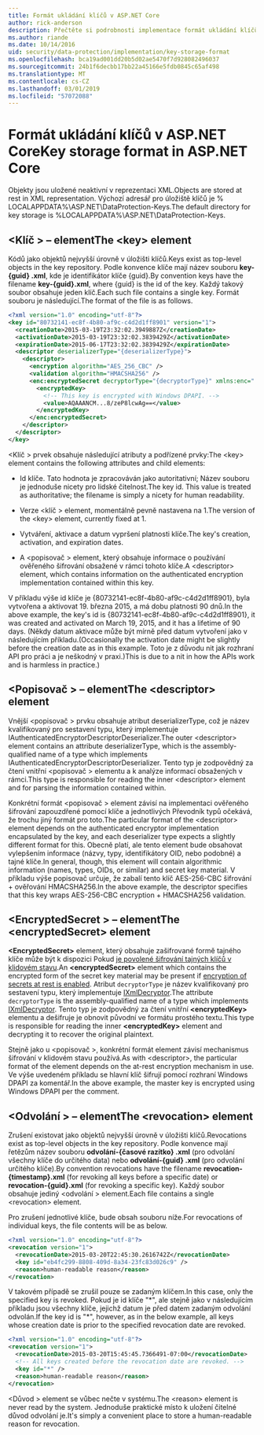 ```yaml
---
title: Formát ukládání klíčů v ASP.NET Core
author: rick-anderson
description: Přečtěte si podrobnosti implementace formát ukládání klíčů ochranu dat ASP.NET Core.
ms.author: riande
ms.date: 10/14/2016
uid: security/data-protection/implementation/key-storage-format
ms.openlocfilehash: bca19ad001dd20b5d02ae5470f7d928082496037
ms.sourcegitcommit: 24b1f6decbb17bb22a45166e5fdb0845c65af498
ms.translationtype: MT
ms.contentlocale: cs-CZ
ms.lasthandoff: 03/01/2019
ms.locfileid: "57072088"
---
```

# <a name="key-storage-format-in-aspnet-core"></a><span data-ttu-id="f4476-103">Formát ukládání klíčů v ASP.NET Core</span><span class="sxs-lookup"><span data-stu-id="f4476-103">Key storage format in ASP.NET Core</span></span>

<a name="data-protection-implementation-key-storage-format"></a>

<span data-ttu-id="f4476-104">Objekty jsou uložené neaktivní v reprezentaci XML.</span><span class="sxs-lookup"><span data-stu-id="f4476-104">Objects are stored at rest in XML representation.</span></span> <span data-ttu-id="f4476-105">Výchozí adresář pro úložiště klíčů je % LOCALAPPDATA%\ASP.NET\DataProtection-Keys\.</span><span class="sxs-lookup"><span data-stu-id="f4476-105">The default directory for key storage is %LOCALAPPDATA%\ASP.NET\DataProtection-Keys\.</span></span>

## <a name="the-key-element"></a><span data-ttu-id="f4476-106">\<Klíč > – element</span><span class="sxs-lookup"><span data-stu-id="f4476-106">The \<key> element</span></span>

<span data-ttu-id="f4476-107">Kódů jako objektů nejvyšší úrovně v úložišti klíčů.</span><span class="sxs-lookup"><span data-stu-id="f4476-107">Keys exist as top-level objects in the key repository.</span></span> <span data-ttu-id="f4476-108">Podle konvence klíče mají název souboru **key-{guid} .xml**, kde je identifikátor klíče {guid}.</span><span class="sxs-lookup"><span data-stu-id="f4476-108">By convention keys have the filename **key-{guid}.xml**, where {guid} is the id of the key.</span></span> <span data-ttu-id="f4476-109">Každý takový soubor obsahuje jeden klíč.</span><span class="sxs-lookup"><span data-stu-id="f4476-109">Each such file contains a single key.</span></span> <span data-ttu-id="f4476-110">Formát souboru je následující.</span><span class="sxs-lookup"><span data-stu-id="f4476-110">The format of the file is as follows.</span></span>

```xml
<?xml version="1.0" encoding="utf-8"?>
<key id="80732141-ec8f-4b80-af9c-c4d2d1ff8901" version="1">
  <creationDate>2015-03-19T23:32:02.3949887Z</creationDate>
  <activationDate>2015-03-19T23:32:02.3839429Z</activationDate>
  <expirationDate>2015-06-17T23:32:02.3839429Z</expirationDate>
  <descriptor deserializerType="{deserializerType}">
    <descriptor>
      <encryption algorithm="AES_256_CBC" />
      <validation algorithm="HMACSHA256" />
      <enc:encryptedSecret decryptorType="{decryptorType}" xmlns:enc="...">
        <encryptedKey>
          <!-- This key is encrypted with Windows DPAPI. -->
          <value>AQAAANCM...8/zeP8lcwAg==</value>
        </encryptedKey>
      </enc:encryptedSecret>
    </descriptor>
  </descriptor>
</key>
```

<span data-ttu-id="f4476-111">\<Klíč > prvek obsahuje následující atributy a podřízené prvky:</span><span class="sxs-lookup"><span data-stu-id="f4476-111">The \<key> element contains the following attributes and child elements:</span></span>

* <span data-ttu-id="f4476-112">Id klíče. Tato hodnota je zpracováván jako autoritativní; Název souboru je jednoduše nicety pro lidské čitelnost.</span><span class="sxs-lookup"><span data-stu-id="f4476-112">The key id. This value is treated as authoritative; the filename is simply a nicety for human readability.</span></span>

* <span data-ttu-id="f4476-113">Verze \<klíč > element, momentálně pevně nastavena na 1.</span><span class="sxs-lookup"><span data-stu-id="f4476-113">The version of the \<key> element, currently fixed at 1.</span></span>

* <span data-ttu-id="f4476-114">Vytváření, aktivace a datum vypršení platnosti klíče.</span><span class="sxs-lookup"><span data-stu-id="f4476-114">The key's creation, activation, and expiration dates.</span></span>

* <span data-ttu-id="f4476-115">A \<popisovač > element, který obsahuje informace o používání ověřeného šifrování obsažené v rámci tohoto klíče.</span><span class="sxs-lookup"><span data-stu-id="f4476-115">A \<descriptor> element, which contains information on the authenticated encryption implementation contained within this key.</span></span>

<span data-ttu-id="f4476-116">V příkladu výše id klíče je {80732141-ec8f-4b80-af9c-c4d2d1ff8901}, byla vytvořena a aktivovat 19. března 2015, a má dobu platnosti 90 dnů.</span><span class="sxs-lookup"><span data-stu-id="f4476-116">In the above example, the key's id is {80732141-ec8f-4b80-af9c-c4d2d1ff8901}, it was created and activated on March 19, 2015, and it has a lifetime of 90 days.</span></span> <span data-ttu-id="f4476-117">(Někdy datum aktivace může být mírně před datum vytvoření jako v následujícím příkladu.</span><span class="sxs-lookup"><span data-stu-id="f4476-117">(Occasionally the activation date might be slightly before the creation date as in this example.</span></span> <span data-ttu-id="f4476-118">Toto je z důvodu nit jak rozhraní API pro práci a je neškodný v praxi.)</span><span class="sxs-lookup"><span data-stu-id="f4476-118">This is due to a nit in how the APIs work and is harmless in practice.)</span></span>

## <a name="the-descriptor-element"></a><span data-ttu-id="f4476-119">\<Popisovač > – element</span><span class="sxs-lookup"><span data-stu-id="f4476-119">The \<descriptor> element</span></span>

<span data-ttu-id="f4476-120">Vnější \<popisovač > prvku obsahuje atribut deserializerType, což je název kvalifikovaný pro sestavení typu, který implementuje IAuthenticatedEncryptorDescriptorDeserializer.</span><span class="sxs-lookup"><span data-stu-id="f4476-120">The outer \<descriptor> element contains an attribute deserializerType, which is the assembly-qualified name of a type which implements IAuthenticatedEncryptorDescriptorDeserializer.</span></span> <span data-ttu-id="f4476-121">Tento typ je zodpovědný za čtení vnitřní \<popisovač > elementu a k analýze informací obsažených v rámci.</span><span class="sxs-lookup"><span data-stu-id="f4476-121">This type is responsible for reading the inner \<descriptor> element and for parsing the information contained within.</span></span>

<span data-ttu-id="f4476-122">Konkrétní formát \<popisovač > element závisí na implementaci ověřeného šifrování zapouzdřené pomocí klíče a jednotlivých Převodník typů očekává, že trochu jiný formát pro toto.</span><span class="sxs-lookup"><span data-stu-id="f4476-122">The particular format of the \<descriptor> element depends on the authenticated encryptor implementation encapsulated by the key, and each deserializer type expects a slightly different format for this.</span></span> <span data-ttu-id="f4476-123">Obecně platí, ale tento element bude obsahovat vylepšením informace (názvy, typy, identifikátory OID, nebo podobné) a tajné klíče.</span><span class="sxs-lookup"><span data-stu-id="f4476-123">In general, though, this element will contain algorithmic information (names, types, OIDs, or similar) and secret key material.</span></span> <span data-ttu-id="f4476-124">V příkladu výše popisovač určuje, že zabalí tento klíč AES-256-CBC šifrování + ověřování HMACSHA256.</span><span class="sxs-lookup"><span data-stu-id="f4476-124">In the above example, the descriptor specifies that this key wraps AES-256-CBC encryption + HMACSHA256 validation.</span></span>

## <a name="the-encryptedsecret-element"></a><span data-ttu-id="f4476-125">\<EncryptedSecret > – element</span><span class="sxs-lookup"><span data-stu-id="f4476-125">The \<encryptedSecret> element</span></span>

<span data-ttu-id="f4476-126">**&lt;EncryptedSecret&gt;** element, který obsahuje zašifrované formě tajného klíče může být k dispozici Pokud [je povolené šifrování tajných klíčů v klidovém stavu](xref:security/data-protection/implementation/key-encryption-at-rest).</span><span class="sxs-lookup"><span data-stu-id="f4476-126">An **&lt;encryptedSecret&gt;** element which contains the encrypted form of the secret key material may be present if [encryption of secrets at rest is enabled](xref:security/data-protection/implementation/key-encryption-at-rest).</span></span> <span data-ttu-id="f4476-127">Atribut `decryptorType` je název kvalifikovaný pro sestavení typu, který implementuje [IXmlDecryptor](/dotnet/api/microsoft.aspnetcore.dataprotection.xmlencryption.ixmldecryptor).</span><span class="sxs-lookup"><span data-stu-id="f4476-127">The attribute `decryptorType` is the assembly-qualified name of a type which implements [IXmlDecryptor](/dotnet/api/microsoft.aspnetcore.dataprotection.xmlencryption.ixmldecryptor).</span></span> <span data-ttu-id="f4476-128">Tento typ je zodpovědný za čtení vnitřní **&lt;encryptedKey&gt;** elementu a dešifruje je obnovit původní ve formátu prostého textu.</span><span class="sxs-lookup"><span data-stu-id="f4476-128">This type is responsible for reading the inner **&lt;encryptedKey&gt;** element and decrypting it to recover the original plaintext.</span></span>

<span data-ttu-id="f4476-129">Stejně jako u \<popisovač >, konkrétní formát <encryptedSecret> element závisí mechanismus šifrování v klidovém stavu používá.</span><span class="sxs-lookup"><span data-stu-id="f4476-129">As with \<descriptor>, the particular format of the <encryptedSecret> element depends on the at-rest encryption mechanism in use.</span></span> <span data-ttu-id="f4476-130">Ve výše uvedeném příkladu se hlavní klíč šifrují pomocí rozhraní Windows DPAPI za komentář.</span><span class="sxs-lookup"><span data-stu-id="f4476-130">In the above example, the master key is encrypted using Windows DPAPI per the comment.</span></span>

## <a name="the-revocation-element"></a><span data-ttu-id="f4476-131">\<Odvolání > – element</span><span class="sxs-lookup"><span data-stu-id="f4476-131">The \<revocation> element</span></span>

<span data-ttu-id="f4476-132">Zrušení existovat jako objektů nejvyšší úrovně v úložišti klíčů.</span><span class="sxs-lookup"><span data-stu-id="f4476-132">Revocations exist as top-level objects in the key repository.</span></span> <span data-ttu-id="f4476-133">Podle konvence mají řetězům název souboru **odvolání-{časové razítko} .xml** (pro odvolání všechny klíče do určitého data) nebo **odvolání-{guid} .xml** (pro odvolání určitého klíče).</span><span class="sxs-lookup"><span data-stu-id="f4476-133">By convention revocations have the filename **revocation-{timestamp}.xml** (for revoking all keys before a specific date) or **revocation-{guid}.xml** (for revoking a specific key).</span></span> <span data-ttu-id="f4476-134">Každý soubor obsahuje jediný \<odvolání > element.</span><span class="sxs-lookup"><span data-stu-id="f4476-134">Each file contains a single \<revocation> element.</span></span>

<span data-ttu-id="f4476-135">Pro zrušení jednotlivé klíče, bude obsah souboru níže.</span><span class="sxs-lookup"><span data-stu-id="f4476-135">For revocations of individual keys, the file contents will be as below.</span></span>

```xml
<?xml version="1.0" encoding="utf-8"?>
<revocation version="1">
  <revocationDate>2015-03-20T22:45:30.2616742Z</revocationDate>
  <key id="eb4fc299-8808-409d-8a34-23fc83d026c9" />
  <reason>human-readable reason</reason>
</revocation>
```

<span data-ttu-id="f4476-136">V takovém případě se zrušil pouze se zadaným klíčem.</span><span class="sxs-lookup"><span data-stu-id="f4476-136">In this case, only the specified key is revoked.</span></span> <span data-ttu-id="f4476-137">Pokud je id klíče "\*", ale stejně jako v následujícím příkladu jsou všechny klíče, jejichž datum je před datem zadaným odvolání odvolán.</span><span class="sxs-lookup"><span data-stu-id="f4476-137">If the key id is "\*", however, as in the below example, all keys whose creation date is prior to the specified revocation date are revoked.</span></span>

```xml
<?xml version="1.0" encoding="utf-8"?>
<revocation version="1">
  <revocationDate>2015-03-20T15:45:45.7366491-07:00</revocationDate>
  <!-- All keys created before the revocation date are revoked. -->
  <key id="*" />
  <reason>human-readable reason</reason>
</revocation>
```

<span data-ttu-id="f4476-138">\<Důvod > element se vůbec nečte v systému.</span><span class="sxs-lookup"><span data-stu-id="f4476-138">The \<reason> element is never read by the system.</span></span> <span data-ttu-id="f4476-139">Jednoduše praktické místo k uložení čitelné důvod odvolání je.</span><span class="sxs-lookup"><span data-stu-id="f4476-139">It's simply a convenient place to store a human-readable reason for revocation.</span></span>
